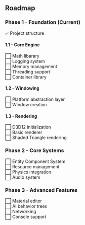 ## Roadmap

### Phase 1 - Foundation (Current)
:white_check_mark: Project structure  

#### 1.1 - Core Engine
:white_large_square: Math libarary  
:white_large_square: Logging system  
:white_large_square: Memory management  
:white_large_square: Threading support  
:white_large_square: Container library  

#### 1.2 - Windowing
:white_large_square: Platform abstraction layer  
:white_large_square: Window creation  

#### 1.3 - Rendering
:white_large_square: D3D12 initialization  
:white_large_square: Basic renderer  
:white_large_square: Shaded Triangle rendering

### Phase 2 - Core Systems
:white_large_square: Entity Component System  
:white_large_square: Resource management  
:white_large_square: Physics integration  
:white_large_square: Audio system  

### Phase 3 - Advanced Features
:white_large_square: Material editor  
:white_large_square: AI behavior trees  
:white_large_square: Networking  
:white_large_square: Console support  
